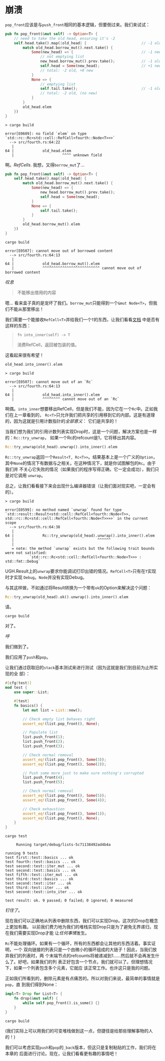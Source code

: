 # 崩溃

`pop_front`应该是与`push_front`相同的基本逻辑，但要倒过来。我们来试试：

```rust ,ignore
pub fn pop_front(&mut self) -> Option<T> {
    // need to take the old head, ensuring it's -2
    self.head.take().map(|old_head| {                         // -1 old
        match old_head.borrow_mut().next.take() {
            Some(new_head) => {                               // -1 new
                // not emptying list
                new_head.borrow_mut().prev.take();            // -1 old
                self.head = Some(new_head);                   // +1 new
                // total: -2 old, +0 new
            }
            None => {
                // emptying list
                self.tail.take();                             // -1 old
                // total: -2 old, (no new)
            }
        }
        old_head.elem
    })
}
```

```text
> cargo build

error[E0609]: no field `elem` on type `std::rc::Rc<std::cell::RefCell<fourth::Node<T>>>`
  --> src/fourth.rs:64:22
   |
64 |             old_head.elem
   |                      ^^^^ unknown field
```

啊。*RefCells*. 我想，又得`borrow_mut`了...

```rust ,ignore
pub fn pop_front(&mut self) -> Option<T> {
    self.head.take().map(|old_head| {
        match old_head.borrow_mut().next.take() {
            Some(new_head) => {
                new_head.borrow_mut().prev.take();
                self.head = Some(new_head);
            }
            None => {
                self.tail.take();
            }
        }
        old_head.borrow_mut().elem
    })
}
```

```text
cargo build

error[E0507]: cannot move out of borrowed content
  --> src/fourth.rs:64:13
   |
64 |             old_head.borrow_mut().elem
   |             ^^^^^^^^^^^^^^^^^^^^^^^^^^ cannot move out of borrowed content
```

*叹息*

> 不能移出借用的内容

嗯... 看来盒子真的是宠坏了我们。`borrow_mut`只能得到一个`&mut Node<T>`，但我
们不能从那里移出！

我们需要一个能接收`RefCell<T>`并给我们一个`T`的东西，让我们看看[文档][refcell]
中是否有这样的东西：

> `fn into_inner(self) -> T`
>
> 消费RefCell，返回被包装的值。

这看起来很有希望！

```rust ,ignore
old_head.into_inner().elem
```

```text
> cargo build

error[E0507]: cannot move out of an `Rc`
  --> src/fourth.rs:64:13
   |
64 |             old_head.into_inner().elem
   |             ^^^^^^^^ cannot move out of an `Rc`
```

啊偶。`into_inner`想要移出RefCell，但是我们不能，因为它在一个`Rc`中。正如我们在上一章看到的，
`Rc<T>`只允许我们把共享的引用移到它的内部。这是有道理的，因为这就是引用计数指针的*全部意义*：
它们是共享的！

当我们想为我们的引用计数列表实现Drop时，这是一个问题，解决方案也是一样的：`Rc::try_unwrap`，
如果一个Rc的refcount是1，它将移出其内容。

```rust ,ignore
Rc::try_unwrap(old_head).unwrap().into_inner().elem
```

`Rc::try_unwrap`返回一个`Result<T, Rc<T>>`。结果基本上是一个广义的`Option`，
其中`None`的情况下有数据与之相关。在这种情况下，就是你试图解包的`Rc`。由于我们并
不关心它失败的情况（如果我们的程序写得正确，它一定会成功），我们只是对它调用
`unwrap`。

总之，让我们看看接下来会出现什么编译器错误（让我们面对现实吧，一定会有的）。

```text
> cargo build

error[E0599]: no method named `unwrap` found for type `std::result::Result<std::cell::RefCell<fourth::Node<T>>, std::rc::Rc<std::cell::RefCell<fourth::Node<T>>>>` in the current scope
  --> src/fourth.rs:64:38
   |
64 |             Rc::try_unwrap(old_head).unwrap().into_inner().elem
   |                                      ^^^^^^
   |
   = note: the method `unwrap` exists but the following trait bounds were not satisfied:
           `std::rc::Rc<std::cell::RefCell<fourth::Node<T>>> : std::fmt::Debug`
```

UGH.Result上的`unwrap`要求你能调试打印出错的情况。`RefCell<T>`只有在`T`实现时才实现
`Debug`。`Node`并没有实现Debug。

与其这样做，不如通过将Result转换为一个带有`ok`的Option来解决这个问题：

```rust ,ignore
Rc::try_unwrap(old_head).ok().unwrap().into_inner().elem
```

请。

```text
cargo build

```

对了。

*呼*

我们做到了。

我们应用了`push`和`pop`。

让我们通过窃取旧的`stack`基本测试来进行测试（因为这就是我们到目前为止所实现的全
部）：

```rust ,ignore
#[cfg(test)]
mod test {
    use super::List;

    #[test]
    fn basics() {
        let mut list = List::new();

        // Check empty list behaves right
        assert_eq!(list.pop_front(), None);

        // Populate list
        list.push_front(1);
        list.push_front(2);
        list.push_front(3);

        // Check normal removal
        assert_eq!(list.pop_front(), Some(3));
        assert_eq!(list.pop_front(), Some(2));

        // Push some more just to make sure nothing's corrupted
        list.push_front(4);
        list.push_front(5);

        // Check normal removal
        assert_eq!(list.pop_front(), Some(5));
        assert_eq!(list.pop_front(), Some(4));

        // Check exhaustion
        assert_eq!(list.pop_front(), Some(1));
        assert_eq!(list.pop_front(), None);
    }
}
```

```text
cargo test

     Running target/debug/lists-5c71138492ad4b4a

running 9 tests
test first::test::basics ... ok
test fourth::test::basics ... ok
test second::test::iter_mut ... ok
test second::test::basics ... ok
test fifth::test::iter_mut ... ok
test third::test::basics ... ok
test second::test::iter ... ok
test third::test::iter ... ok
test second::test::into_iter ... ok

test result: ok. 9 passed; 0 failed; 0 ignored; 0 measured

```

*钉住了*。

现在我们可以正确地从列表中删除东西，我们可以实现Drop。这次的Drop在概念上更加有趣。
以前我们费力地为我们的堆栈实现Drop只是为了避免无界递归，现在我们需要实现Drop才能
让*任何事情*发生。

`Rc`不能处理循环。如果有一个循环，所有的东西都会让其他的东西活着。事实证明，一个
双向链接的列表只是一个由微小的循环组成的大链子！因此，当我们放弃我们的列表时，两
个末端节点的refcounts将被递减到1......然后就不会再发生什么了。好吧，如果我们的列
表正好包含一个节点，我们就可以了。但理想情况下，如果一个列表包含多个元素，它就应
该正常工作。也许这只是我的问题。

正如我们所看到的，删除元素是有点痛苦的。所以对我们来说，最简单的事情就是`pop`，直
到我们得到None：

```rust ,ignore
impl<T> Drop for List<T> {
    fn drop(&mut self) {
        while self.pop_front().is_some() {}
    }
}
```

```text
cargo build

```

(我们实际上可以用我们的可变堆栈做到这一点，但捷径是给那些理解事物的人的！)

我们可以考虑实现`push`和`pop`的`_back`版本，但这只是复制粘贴的工作，我们将在本章的
后面进行讨论。现在，让我们看看更有趣的事情吧！


[refcell]: https://doc.rust-lang.org/std/cell/struct.RefCell.html
[multirust]: https://github.com/brson/multirust
[downloads]: https://www.rust-lang.org/install.html
